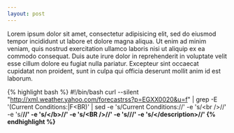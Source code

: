 ```yaml
---
layout: post
---
```


Lorem ipsum dolor sit amet, consectetur adipisicing elit, sed do eiusmod tempor incididunt ut labore et dolore magna aliqua. Ut enim ad minim veniam, quis nostrud exercitation ullamco laboris nisi ut aliquip ex ea commodo consequat. Duis aute irure dolor in reprehenderit in voluptate velit esse cillum dolore eu fugiat nulla pariatur. Excepteur sint occaecat cupidatat non proident, sunt in culpa qui officia deserunt mollit anim id est laborum.

{% highlight bash %}
#!/bin/bash
curl --silent "http://xml.weather.yahoo.com/forecastrss?p=EGXX0020&u=f" | grep -E '(Current Conditions:|F<BR)' | sed -e 's/Current Conditions://' -e 's/<br \/>//' -e 's/<b>//' -e 's/<\/b>//' -e 's/<BR \/>//' -e 's/<description>//' -e 's/<\/description>//'
{% endhighlight %}